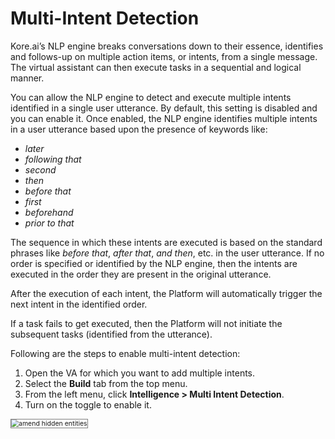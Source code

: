 # **Multi-Intent Detection**

Kore.ai’s NLP engine breaks conversations down to their essence, identifies and follows-up on multiple action items, or intents, from a single message. The virtual assistant can then execute tasks in a sequential and logical manner.

You can allow the NLP engine to detect and execute multiple intents identified in a single user utterance. By default, this setting is disabled and you can enable it. Once enabled, the NLP engine identifies multiple intents in a user utterance based upon the presence of keywords like:

* _later_
* _following that_
* _second_
* _then_
* _before that_
* _first_
* _beforehand_
* _prior to that_

The sequence in which these intents are executed is based on the standard phrases like _before that_, _after that_, _and then_, etc. in the user utterance. If no order is specified or identified by the NLP engine, then the intents are executed in the order they are present in the original utterance.

After the execution of each intent, the Platform will automatically trigger the next intent in the identified order.

If a task fails to get executed, then the Platform will not initiate the subsequent tasks (identified from the utterance).

Following are the steps to enable multi-intent detection:



1. Open the VA for which you want to add multiple intents.
2. Select the **Build** tab from the top menu.
3. From the left menu, click **Intelligence **>** Multi Intent Detection**.
4. Turn on the toggle to enable it.
<img src="../images/multi-intent-detection-toggle.png" alt="amend hidden entities" title="amend hidden entities" style="border: 1px solid gray; zoom:75%;">